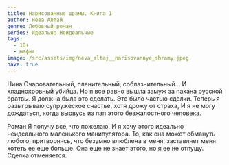 ```yaml
---
title: Нарисованные шрамы. Книга 1
author: Нева Алтай
genre: Любовный роман
series: Идеально Неидеальные
tags:
  - 18+
  - мафия
image: /src/assets/img/neva_altaj__narisovannye_shramy.jpeg
have: true
---
```

Нина
Очаровательный, пленительный, соблазнительный…
И хладнокровный убийца.
Но я все равно вышла замуж за пахана русской братвы.
Я должна была это сделать. Это было частью сделки.
Теперь я разыгрываю супружеское
счастье, хотя дрожу от страха,
И я не могу дождаться, когда вырвусь из лап этого безжалостного человека.

Роман
Я получу все, что пожелаю.
И я хочу этого идеально неидеального
маленького манипулятора.
То, как она может обмануть любого,
притворяясь, что безумно влюблена в меня,
заставляет меня хотеть ее еще больше.
Она еще не знает этого, но я ее не отпущу.
Сделка отменяется.
